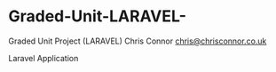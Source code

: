 # Graded-Unit-LARAVEL-
Graded Unit Project (LARAVEL)
Chris Connor
chris@chrisconnor.co.uk

Laravel Application
